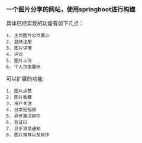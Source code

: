 ### 一个图片分享的网站，使用springboot进行构建
具体已经实现的功能有如下几点：

    1. 主页图片分页展示
    2. 登陆注册
    3. 图片详情
    4. 评论
    5. 图片上传
    6. 个人页面展示
    
可以扩展的功能:

    1. 图片点赞
    2. 图片收藏
    3. 用户关注
    4. 分享短视频
    5. 异步激活邮件
    6. 验证码
    7. 异步消息通知
    8. 图片推荐以及排序
    

